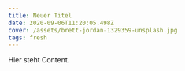 ```yaml
---
title: Neuer Titel
date: 2020-09-06T11:20:05.498Z
cover: /assets/brett-jordan-1329359-unsplash.jpg
tags: fresh
---
```

Hier steht Content.